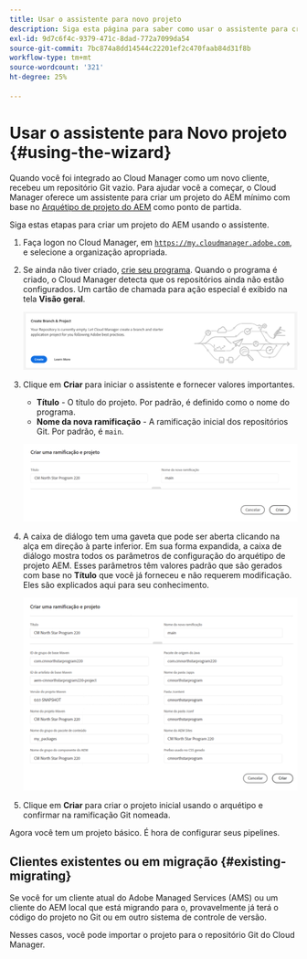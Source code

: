 ```yaml
---
title: Usar o assistente para novo projeto
description: Siga esta página para saber como usar o assistente para criar um projeto de aplicativo AEM.
exl-id: 9d7c6f4c-9379-471c-8dad-772a7099da54
source-git-commit: 7bc874a8dd14544c22201ef2c470faab84d31f8b
workflow-type: tm+mt
source-wordcount: '321'
ht-degree: 25%

---
```



# Usar o assistente para Novo projeto {#using-the-wizard}

Quando você foi integrado ao Cloud Manager como um novo cliente, recebeu um repositório Git vazio. Para ajudar você a começar, o Cloud Manager oferece um assistente para criar um projeto do AEM mínimo com base no [Arquétipo de projeto do AEM](https://github.com/adobe/aem-project-archetype) como ponto de partida.

Siga estas etapas para criar um projeto do AEM usando o assistente.

1. Faça logon no Cloud Manager, em [`https://my.cloudmanager.adobe.com`](https://my.cloudmanager.adobe.com), e selecione a organização apropriada.

1. Se ainda não tiver criado, [crie seu programa](program-setup.md). Quando o programa é criado, o Cloud Manager detecta que os repositórios ainda não estão configurados. Um cartão de chamada para ação especial é exibido na tela **Visão geral**.

   ![Criar CTA de projeto](/help/assets/image2018-10-3_14-29-44.png)

1. Clique em **Criar** para iniciar o assistente e fornecer valores importantes.

   * **Título** - O título do projeto. Por padrão, é definido como o nome do programa.
   * **Nome da nova ramificação** - A ramificação inicial dos repositórios Git. Por padrão, é `main`.

   ![Valores do projeto](/help/assets/screen_shot_2018-10-08at55825am.png)

1. A caixa de diálogo tem uma gaveta que pode ser aberta clicando na alça em direção à parte inferior. Em sua forma expandida, a caixa de diálogo mostra todos os parâmetros de configuração do arquétipo de projeto AEM. Esses parâmetros têm valores padrão que são gerados com base no **Título** que você já forneceu e não requerem modificação. Eles são explicados aqui para seu conhecimento.

   ![Parâmetros detalhados do arquétipo](/help/assets/screen_shot_2018-10-08at60032am.png)

1. Clique em **Criar** para criar o projeto inicial usando o arquétipo e confirmar na ramificação Git nomeada.

Agora você tem um projeto básico. É hora de configurar seus pipelines.

## Clientes existentes ou em migração {#existing-migrating}

Se você for um cliente atual do Adobe Managed Services (AMS) ou um cliente do AEM local que está migrando para o, provavelmente já terá o código do projeto no Git ou em outro sistema de controle de versão.

Nesses casos, você pode importar o projeto para o repositório Git do Cloud Manager.
